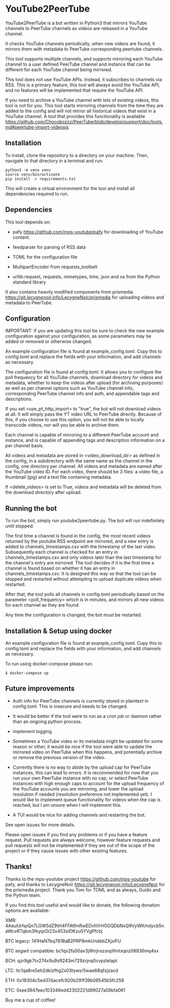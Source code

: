 # YouTube2PeerTube

YouTube2PeerTube is a bot written in Python3 that mirrors YouTube channels to PeerTube channels as videos are released in a YouTube channel.

It checks YouTube channels periodically, when new videos are found, it mirrors them with metadata to PeerTube corresponding peertube channels.

This tool supports multiple channels, and supports mirroring each YouTube channel to a user defined PeerTube channel and instance that can be different for each YouTube channel being mirrored.

This tool does not use YouTube APIs. Instead, it subscribes to channels via RSS. This is a primary feature, this tool will always avoid the YouTube API, and no features will be implemented that require the YouTube API.

If you need to archive a YouTube channel with lots of existing videos, this tool is not for you. This tool starts mirroring channels from the time they are added to the config and will not mirror all historical videos that exist in a YouTube channel. A tool that provides this functionality is available https://github.com/Chocobozzz/PeerTube/blob/develop/support/doc/tools.md#peertube-import-videosjs

## Installation

To install, clone the repository to a directory on your machine. Then, navigate to that directory in a terminal and run:

```
python3 -m venv venv
source venv/bin/activate
pip install -r requirements.txt
```

This will create a virtual environment for the tool and install all dependencies required to run.

## Dependencies

This tool depends on:

- pafy https://github.com/mps-youtube/pafy for downloading of YouTube content.

- feedparser for parsing of RSS data

- TOML for the configuration file

- MultipartEncoder from requests_toolbelt

- urllib.request, requests, mimetypes, time, json and os from the Python standard library

It also contains heavily modified components from prismedia https://git.lecygnenoir.info/LecygneNoir/prismedia for uploading videos and metadata to PeerTube.

## Configuration

IMPORTANT: If you are updating this tool be sure to check the new example configuration against your configuration, as some parameters may be added or removed or otherwise changed.

An example configuration file is found at example_config.toml. Copy this to config.toml and replace the fields with your information, and add channels as necessary.

The configuration file is found at config.toml. It allows you to configure the poll frequency for all YouTube channels, download directory for videos and metadata, whether to keep the videos after upload (for archiving purposes) as well as per channel options such as YouTube channel info, corresponding PeerTube channel info and auth, and appendable tags and descriptions.

If you set <use_pt_http_import> to "true", the bot will not download videos at all. It will simply pass the YT video URL to PeerTube directly. Because of this, if you choose to use this option, you will not be able to locally transcode videos, nor will you be able to archive them.

Each channel is capable of mirroring to a different PeerTube account and instance, and is capable of appending tags and description information on a per channel basis.

All videos and metadata are stored in <video_download_dir> as defined in the config, in a subdirectory with the same name as the channel <name> in the config, one directory per channel. All videos and metadata are named after the YouTube video ID. For each video, there should be 3 files: a video file, a thumbnail (jpg) and a text file containing metadata.

If <delete_videos> is set to True, videos and metadata will be deleted from the download directory after upload.

## Running the bot

To run the bot, simply run youtube2peertube.py. The bot will run indefinitely until stopped.

The first time a channel is found in the config, the most recent videos returned by the youtube RSS endpoint are mirrored, and a new entry is added to channels_timestamps.csv with the timestamp of the last video. Subsequently each channel is checked for an entry in channels_timestamps.csv and only videos later than the last timestamp for the channel's entry are mirrored. The tool decides if it is the first time a channel is found based on whether it has an entry in channels_timestamps.csv. It is designed this way so that the tool can be stopped and restarted without attempting to upload duplicate videos when restarted.

After that, the tool polls all channels in config.toml periodically based on the parameter <poll_frequency> which is in minutes, and mirrors all new videos for each channel as they are found.

Any time the configuration is changed, the bot must be restarted.

## Installation & Setup using docker
An example configuration file is found at example_config.toml. Copy this to config.toml and replace the fields with your information, and add channels as necessary.

To run using docker-compose please run:

`$ docker-compose up`

## Future improvements

- Auth info for PeerTube channels is currently stored in plaintext in config.toml. This is insecure and needs to be changed.

- It would be better if the tool were to run as a cron job or daemon rather than an ongoing python process.

- implement logging

- Sometimes a YouTube video or its metadata might be updated for some reason or other, it would be nice if the tool were able to update the mirrored video on PeerTube when this happens, and potentially archive or remove the previous version of the video.

- Currently there is no way to abide by the upload cap for PeerTube instances, this can lead to errors. It is recommended for now that you run your own PeerTube instance with no cap, or select PeerTube instances with high enough caps to account for the upload frequency of the YouTube accounts you are mirroring, and lower the upload resolution if needed (resolution preference not implemented yet). I would like to implement queue functionality for videos when the cap is reached, but I am unsure when I will implement this.

- A TUI would be nice for adding channels and restarting the bot.

See open issues for more details.

Please open issues if you find any problems or if you have a feature request. Pull requests are always welcome, however feature requests and pull requests will not be implemented if they are out of the scope of the project or if they cause issues 
with other existing features.

## Thanks!

Thanks to the mps-youtube project https://github.com/mps-youtube for pafy, and thanks to LecygneNoir https://git.lecygnenoir.info/LecygneNoir for the prismedia project. Thank you Tom for TOML and as always, Guido and the Python team.

If you find this tool useful and would like to donate, the following donation options are available:

XMR: 4AeufJrhpQn7LGW5dZ9tH4FFAtfmRwEDvhYrH5GQDbNxQ9VyWKmdycb5naWcvRTqbm3fkyqrDi23x453stDKzu5YVgPfcbj

BTC legacy: 141HaN7bq781BaB2PRP8mkUndebZXjxiFU

BTC segwit compatible: bc1qx2fa50av3j9hrjnszsnpflmtxqnz08936mq4xx

BCH: qzr9gk7tv274x9u9sft243m729zrjnq0cvpzlelapt

LTC: ltc1qa8re5eh2dklzfhg2x03tswsr5wae68qfxjzacd

ETH: 0x18304c5ed37dacefc920b291f39b06545b5fc258

ETC: 0xee3947eec103346ed42302221d99027a59bfa061

Buy me a cup of coffee!

